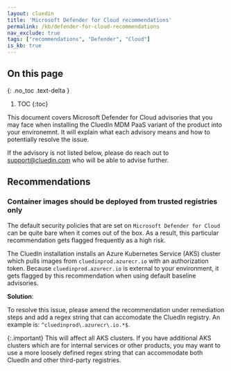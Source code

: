 ```yaml
---
layout: cluedin
title: 'Microsoft Defender for Cloud recommendations'
permalink: /kb/defender-for-cloud-recommendations
nav_exclude: true
tags: ["recommendations", "Defender", "Cloud"]
is_kb: true
---
```


## On this page
{: .no_toc .text-delta }
1. TOC
{:toc}

This document covers Microsoft Defender for Cloud advisories that you may face when installing the CluedIn MDM PaaS variant of the product into your environemnt. It will explain what each advisory means and how to potentially resolve the issue.

If the advisory is not listed below, please do reach out to support@cluedin.com who will be able to advise further.

## Recommendations

### Container images should be deployed from trusted registries only

The default security policies that are set on `Microsoft Defender for Cloud` can be quite bare when it comes out of the box. As a result, this particular recommendation gets flagged frequently as a high risk. 

The CluedIn installation installs an Azure Kubernetes Service (AKS) cluster which pulls images from `cluedinprod.azurecr.io` with an authorization token. Because `cluedinprod.azurecr.io` is external to your environment, it gets flagged by this recommendation when using default baseline advisories.

**Solution**:

To resolve this issue, please amend the recommendation under remediation steps and add a regex string that can accomodate the CluedIn registry.
An example is: `^cluedinprod\.azurecr\.io.*$`. 

{:.important}
This will affect all AKS clusters. If you have additional AKS clusters which are for internal services or other products, you may want to use a more loosely defined regex string that can accommodate both CluedIn and other third-party registries. 